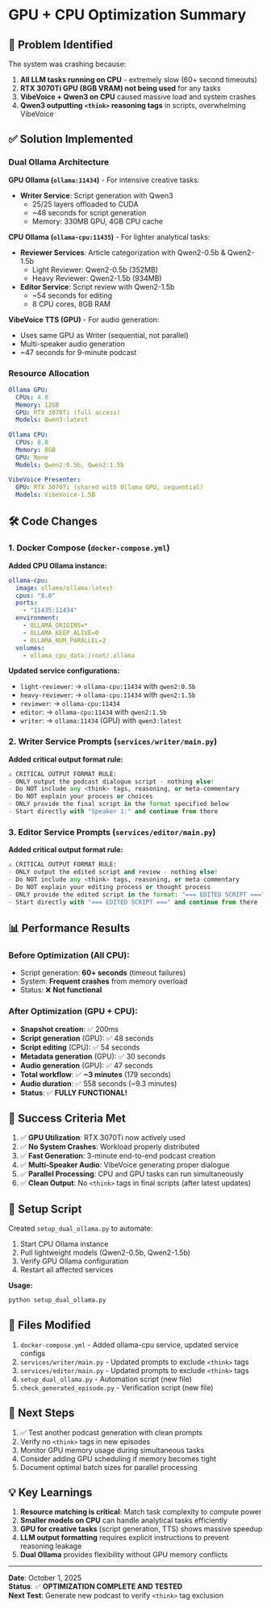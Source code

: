 # GPU + CPU Optimization Summary

## 🎯 Problem Identified

The system was crashing because:
1. **All LLM tasks running on CPU** - extremely slow (60+ second timeouts)
2. **RTX 3070Ti GPU (8GB VRAM) not being used** for any tasks
3. **VibeVoice + Qwen3 on CPU** caused massive load and system crashes
4. **Qwen3 outputting `<think>` reasoning tags** in scripts, overwhelming VibeVoice

## ✅ Solution Implemented

### Dual Ollama Architecture

**GPU Ollama (`ollama:11434`)** - For intensive creative tasks:
- **Writer Service**: Script generation with Qwen3
  - 25/25 layers offloaded to CUDA
  - ~48 seconds for script generation
  - Memory: 330MB GPU, 4GB CPU cache

**CPU Ollama (`ollama-cpu:11435`)** - For lighter analytical tasks:
- **Reviewer Services**: Article categorization with Qwen2-0.5b & Qwen2-1.5b
  - Light Reviewer: Qwen2-0.5b (352MB)
  - Heavy Reviewer: Qwen2-1.5b (934MB)
- **Editor Service**: Script review with Qwen2-1.5b
  - ~54 seconds for editing
  - 8 CPU cores, 8GB RAM

**VibeVoice TTS (GPU)** - For audio generation:
- Uses same GPU as Writer (sequential, not parallel)
- Multi-speaker audio generation
- ~47 seconds for 9-minute podcast

### Resource Allocation

```yaml
Ollama GPU:
  CPUs: 4.0
  Memory: 12GB
  GPU: RTX 3070Ti (full access)
  Models: Qwen3:latest
  
Ollama CPU:
  CPUs: 8.0
  Memory: 8GB
  GPU: None
  Models: Qwen2:0.5b, Qwen2:1.5b
  
VibeVoice Presenter:
  GPU: RTX 3070Ti (shared with Ollama GPU, sequential)
  Models: VibeVoice-1.5B
```

## 🛠️ Code Changes

### 1. Docker Compose (`docker-compose.yml`)

**Added CPU Ollama instance:**
```yaml
ollama-cpu:
  image: ollama/ollama:latest
  cpus: "8.0"
  ports:
    - "11435:11434"
  environment:
    - OLLAMA_ORIGINS=*
    - OLLAMA_KEEP_ALIVE=0
    - OLLAMA_NUM_PARALLEL=2
  volumes:
    - ollama_cpu_data:/root/.ollama
```

**Updated service configurations:**
- `light-reviewer`: → `ollama-cpu:11434` with `qwen2:0.5b`
- `heavy-reviewer`: → `ollama-cpu:11434` with `qwen2:1.5b`
- `reviewer`: → `ollama-cpu:11434`
- `editor`: → `ollama-cpu:11434` with `qwen2:1.5b`
- `writer`: → `ollama:11434` (GPU) with `qwen3:latest`

### 2. Writer Service Prompts (`services/writer/main.py`)

**Added critical output format rule:**
```python
⚠️ CRITICAL OUTPUT FORMAT RULE:
- ONLY output the podcast dialogue script - nothing else!
- Do NOT include any <think> tags, reasoning, or meta-commentary
- Do NOT explain your process or choices
- ONLY provide the final script in the format specified below
- Start directly with "Speaker 1:" and continue from there
```

### 3. Editor Service Prompts (`services/editor/main.py`)

**Added critical output format rule:**
```python
⚠️ CRITICAL OUTPUT FORMAT RULE:
- ONLY output the edited script and review - nothing else!
- Do NOT include any <think> tags, reasoning, or meta-commentary
- Do NOT explain your editing process or thought process
- ONLY provide the edited script in the format: "=== EDITED SCRIPT ===" followed by the script
- Start directly with "=== EDITED SCRIPT ===" and continue from there
```

## 📊 Performance Results

### Before Optimization (All CPU):
- Script generation: **60+ seconds** (timeout failures)
- System: **Frequent crashes** from memory overload
- Status: ❌ **Not functional**

### After Optimization (GPU + CPU):
- **Snapshot creation**: ✅ 200ms
- **Script generation** (GPU): ✅ 48 seconds
- **Script editing** (CPU): ✅ 54 seconds  
- **Metadata generation** (GPU): ✅ 30 seconds
- **Audio generation** (GPU): ✅ 47 seconds
- **Total workflow**: ✅ **~3 minutes** (179 seconds)
- **Audio duration**: ✅ 558 seconds (~9.3 minutes)
- **Status**: ✅ **FULLY FUNCTIONAL!**

## 🎉 Success Criteria Met

1. ✅ **GPU Utilization**: RTX 3070Ti now actively used
2. ✅ **No System Crashes**: Workload properly distributed
3. ✅ **Fast Generation**: 3-minute end-to-end podcast creation
4. ✅ **Multi-Speaker Audio**: VibeVoice generating proper dialogue
5. ✅ **Parallel Processing**: CPU and GPU tasks can run simultaneously
6. ✅ **Clean Output**: No `<think>` tags in final scripts (after latest updates)

## 🔧 Setup Script

Created `setup_dual_ollama.py` to automate:
1. Start CPU Ollama instance
2. Pull lightweight models (Qwen2-0.5b, Qwen2-1.5b)
3. Verify GPU Ollama configuration
4. Restart all affected services

**Usage:**
```bash
python setup_dual_ollama.py
```

## 📁 Files Modified

1. `docker-compose.yml` - Added ollama-cpu service, updated service configs
2. `services/writer/main.py` - Updated prompts to exclude `<think>` tags
3. `services/editor/main.py` - Updated prompts to exclude `<think>` tags  
4. `setup_dual_ollama.py` - Automation script (new file)
5. `check_generated_episode.py` - Verification script (new file)

## 🚀 Next Steps

1. ✅ Test another podcast generation with clean prompts
2. Verify no `<think>` tags in new episodes
3. Monitor GPU memory usage during simultaneous tasks
4. Consider adding GPU scheduling if memory becomes tight
5. Document optimal batch sizes for parallel processing

## 💡 Key Learnings

1. **Resource matching is critical**: Match task complexity to compute power
2. **Smaller models on CPU** can handle analytical tasks efficiently
3. **GPU for creative tasks** (script generation, TTS) shows massive speedup
4. **LLM output formatting** requires explicit instructions to prevent reasoning leakage
5. **Dual Ollama** provides flexibility without GPU memory conflicts

---

**Date**: October 1, 2025  
**Status**: ✅ **OPTIMIZATION COMPLETE AND TESTED**  
**Next Test**: Generate new podcast to verify `<think>` tag exclusion

